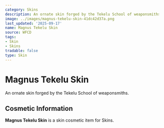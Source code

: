 ```yaml
---
category: Skins
description: An ornate skin forged by the Tekelu School of weaponsmiths.
image: ../images/magnus-tekelu-skin-41dc42d37a.png
last_updated: '2025-09-17'
name: Magnus Tekelu Skin
source: WFCD
tags:
- Skin
- Skins
tradable: false
type: Skin
---
```


# Magnus Tekelu Skin

An ornate skin forged by the Tekelu School of weaponsmiths.

## Cosmetic Information

**Magnus Tekelu Skin** is a skin cosmetic item for Skins.

